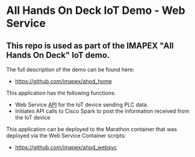 # All Hands On Deck IoT Demo - Web Service
## This repo is used as part of the IMAPEX "All Hands On Deck" IoT demo.

The full description of the demo can be found here:
* https://github.com/imapex/ahod_home

This application has the following functions:
* Web Service [API](https://github.com/pfincher99/ahod_webapp/blob/master/API.md) for the IoT device sending PLC data.
* Initiates API calls to Cisco Spark to post the information received from the IoT device

This application can be deployed to the Marathon container that was deployed via the Web Service Container scripts:
* https://github.com/imapex/ahod_websvc
